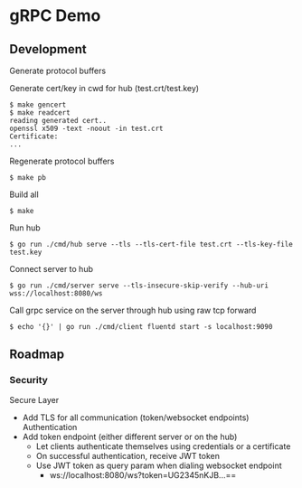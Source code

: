 # gRPC Demo

## Development
Generate protocol buffers

Generate cert/key in cwd for hub (test.crt/test.key)
```
$ make gencert
$ make readcert
reading generated cert..
openssl x509 -text -noout -in test.crt
Certificate:
...
```

Regenerate protocol buffers
```
$ make pb
```

Build all
```
$ make
```

Run hub
```
$ go run ./cmd/hub serve --tls --tls-cert-file test.crt --tls-key-file test.key
```

Connect server to hub
```
$ go run ./cmd/server serve --tls-insecure-skip-verify --hub-uri wss://localhost:8080/ws
```

Call grpc service on the server through hub using raw tcp forward
```
$ echo '{}' | go run ./cmd/client fluentd start -s localhost:9090
```

## Roadmap
### Security
Secure Layer
- Add TLS for all communication (token/websocket endpoints)
Authentication
- Add token endpoint (either different server or on the hub)
  - Let clients authenticate themselves using credentials or a certificate
  - On successful authentication, receive JWT token
  - Use JWT token as query param when dialing websocket endpoint
    - ws://localhost:8080/ws?token=UG2345nKJB...==
